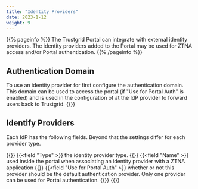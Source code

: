 ```yaml
---
title: "Identity Providers"
date: 2023-1-12
weight: 9
---
```


{{% pageinfo %}}
The Trustgrid Portal can integrate with external identity providers. The identity providers added to the Portal may be used for ZTNA access and/or Portal authentication.
{{% /pageinfo %}}

## Authentication Domain
To use an identity provider for first configure the authentication domain. This domain can be used to access the portal (if "Use for Portal Auth" is enabled) and is used in the configuration of at the IdP provider to forward users back to Trustgrid.
{{<tgimg src="auth-domain.png" caption="Example authentication domain configuration">}}


## Identify Providers
Each IdP has the following fields.  Beyond that the settings differ for each provider type.

{{<fields>}}
{{<field "Type" >}}
the identity provider type.
{{</field >}}
{{<field "Name" >}}
used inside the portal when associating an identity provider with a ZTNA application
{{</field >}}
{{<field "Use for Portal Auth" >}}
whether or not this provider should be the default authentication provider. Only one provider can be used for Portal authentication.
{{</field >}}
{{</fields>}}
